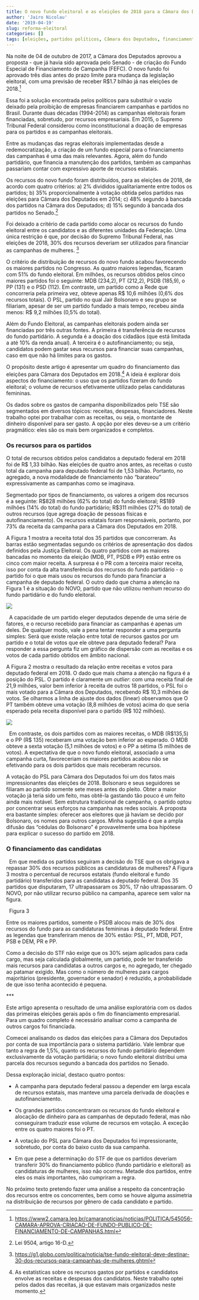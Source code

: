```yaml
---
title: O novo fundo eleitoral e as eleições de 2018 para a Câmara dos Deputados
author: 'Jairo Nicolau'
date: '2019-04-19'
slug: reforma-eleitoral
categories: []
tags: [eleições, partidos políticos, Câmara dos Deputados, financiamento campanha]
---
```


Na noite de 04 de outubro de 2017, a Câmara dos Deputados aprovou a proposta -
que já havia sido aprovada pelo Senado - de criação do Fundo Especial de
Financiamento de Campanha (FEFC). O novo fundo foi aprovado três dias antes do
prazo limite para mudança da legislação eleitoral, com uma previsão de receber
R\$1.7 bilhão já nas eleições de 2018.[^1]

[^1]: <https://www2.camara.leg.br/camaranoticias/noticias/POLITICA/545056-CAMARA-APROVA-CRIACAO-DE-FUNDO-PUBLICO-DE-FINANCIAMENTO-DE-CAMPANHAS.html>

Essa foi a solução encontrada pelos políticos para substituir o vazio deixado
pela proibição de empresas financiarem campanhas e partidos no Brasil. Durante
duas décadas (1994-2014) as campanhas eleitorais foram financiadas, sobretudo,
por recursos empresariais. Em 2015, o Supremo Tribunal Federal considerou como
inconstitucional a doação de empresas para os partidos e as campanhas
eleitorais.

Entre as mudanças das regras eleitorais implementadas desde a redemocratização,
a criação de um fundo especial para o financiamento das campanhas é uma das mais
relevantes. Agora, além do fundo partidário, que financia a manutenção dos
partidos, também as campanhas passariam contar com expressivo aporte de recursos
estatais.

Os recursos do novo fundo foram distribuídos, para as eleições de 2018, de
acordo com quatro critérios: a) 2% divididos igualitariamente entre todos os
partidos; b) 35% proporcionalmente à votação obtida pelos partidos nas eleições
para Câmara dos Deputados em 2014; c) 48% segundo à bancada dos partidos na
Câmara dos Deputados; d) 15% segundo à bancada dos partidos no Senado.[^2]

[^2]: Lei 9504, artigo 16-D.

Foi deixado a critério de cada partido como alocar os recursos do fundo
eleitoral entre os candidatos e as diferentes unidades da Federação. Uma única
restrição é que, por decisão do Supremo Tribunal Federal, nas eleições de 2018,
30% dos recursos deveriam ser utilizados para financiar as campanhas de
mulheres. [^3]

[^3]: https://g1.globo.com/politica/noticia/tse-fundo-eleitoral-deve-destinar-30-dos-recursos-para-campanhas-de-mulheres.ghtml

O critério de distribuição de recursos do novo fundo acabou favorecendo os
maiores partidos no Congresso. As quatro maiores legendas, ficaram com 51% do
fundo eleitoral. Em milhões, os recursos obtidos pelos cinco maiores partidos
foi o seguinte: MDB (234,2), PT (212,2), PSDB (185,9), o PP (131) e o PSD (112).
Em contraste, um partido como a Rede que concorreria pela primeira vez, obteve
apenas R\$ 10,6 milhões (0,6% dos recursos totais). O PSL, partido no qual Jair
Bolsonaro e seu grupo se filiariam, apesar de ser um partido fundado a mais
tempo, recebeu ainda menos: R\$ 9,2 milhões (0,5% do total).

Além do Fundo Eleitoral, as campanhas eleitorais podem ainda ser financiadas por
três outras fontes. A primeira é transferência de recursos do fundo partidário.
A segunda é a doação dos cidadãos (que está limitada a até 10% da renda anual).
A terceira é o autofinanciamento; ou seja, candidatos podem gastar seus recursos
para financiar suas campanhas, caso em que não há limites para os gastos.

O propósito deste artigo é apresentar um quadro do financiamento das eleições
para Câmara dos Deputados em 2018.[^4] A ideia é explorar dois aspectos do
financiamento: o uso que os partidos fizeram do fundo eleitoral; o volume de
recursos efetivamente utilizado pelas candidaturas femininas.

[^4]: As estatísticas sobre os recursos gastos por partidos e candidatos envolve
as receitas e despesas dos candidatos. Neste trabalho optei pelos dados das
receitas, já que estavam mais organizados neste momento.

Os dados sobre os gastos de campanha disponibilizados pelo TSE são segmentados
em diversos tópicos: receitas, despesas, financiadores. Neste trabalho optei por
trabalhar com as receitas, ou seja, o montante de dinheiro disponível para ser
gasto. A opção por eles deveu-se a um critério pragmático: eles são os mais bem
organizados e completos.

### Os recursos para os partidos

O total de recursos obtidos pelos candidatos a deputado federal em 2018 foi de
R\$ 1,33 bilhão. Nas eleições de quatro anos antes, as receitas o custo total da
campanha para deputado federal foi de 1,53 bilhão. Portanto, no agregado, a nova
modalidade de financiamento não “barateou” expressivamente as campanhas como se
imaginava.

Segmentado por tipos de financiamento, os valores a origem dos recursos é a
seguinte: R\$828 milhões (62% do total) do fundo eleitoral; R\$189 milhões (14%
do total) do fundo partidário; R\$311 milhões (27% do total) de outros recursos
(que agrega doação de pessoas físicas e autofinanciamento). Os recursos estatais
foram responsáveis, portanto, por 73% da receita da campanha para a Câmara dos
Deputados em 2018.

A Figura 1 mostra a receita total dos 35 partidos que concorreram. As barras
estão segmentadas segundo os critérios de apresentação dos dados definidos pela
Justiça Eleitoral. Os quatro partidos com as maiores bancadas no momento da
eleição (MDB, PT, PSDB e PP) estão entre os cinco com maior receita. A surpresa
é o PR com a terceira maior receita, isso por conta da alta transferência dos
recursos do fundo partidário - o partido foi o que mais usou os recursos do
fundo para financiar a campanha de deputado federal. O outro dado que chama a
atenção na Figura 1 é a situação do NOVO, partido que não utilizou nenhum
recurso do fundo partidário e do fundo eleitoral.


![](nexo_paper_files/figure-html/unnamed-chunk-2-1.png)<!-- -->

 
A capacidade de um partido eleger deputados depende de uma série de fatores, e o
recurso recebido para financiar as campanhas é apenas um deles. De qualquer
modo, vale a pena tentar responder a uma pergunta simples: Será que existe
relação entre total de recursos gastos por um partido e o total de votos que ele
obteve para deputado federal? Para responder a essa pergunta fiz um gráfico de
dispersão com as receitas e os votos de cada partido obtidos em âmbito nacional.

A Figura 2 mostra o resultado da relação entre receitas e votos para deputado
federal em 2018. O dado que mais chama a atenção na figura é a posição do PSL. O
partido é claramente um *outlier*: com uma receita final de 21,9 milhões, valor
bem inferior à receita de outros 18 partidos, o PSL foi o mais votado para a
Câmara dos Deputados, recebendo R\$ 10,3 milhões de votos. Se olharmos a linha
de ajuste dos dados (linear) observamos que O PT também obteve uma votação (8,8
milhões de votos) acima do que seria esperado pela receita disponível para o
partido (R\$ 102 milhões).


![](nexo_paper_files/figure-html/unnamed-chunk-3-1.png)<!-- -->

 
Em contraste, os dois partidos com as maiores receitas, o MDB (R\$135,5) e o PP
(R\$ 135) receberam uma votação bem inferior ao esperado. O MDB obteve a sexta
votação (5,1 milhões de votos) e o PP a sétima (5 milhões de votos). A
expectativa de que o novo fundo eleitoral, associado a uma campanha curta,
favoreceriam os maiores partidos acabou não se efetivando para os dois partidos
que mais receberam recursos.

A votação do PSL para Câmara dos Deputados foi um dos fatos mais impressionantes
das eleições de 2018. Bolsonaro e seus seguidores se filiaram ao partido somente
sete meses antes do pleito. Obter a maior votação já teria sido um feito, mas
obtê-la gastando tão pouco é um feito ainda mais notável. Sem estrutura
tradicional de campanha, o partido optou por concentrar seus esforços na
campanha nas redes sociais. A proposta era bastante simples: oferecer aos
eleitores que já haviam se decido por Bolsonaro, os nomes para outros cargos.
Minha sugestão é que a ampla difusão das “cédulas do Bolsonaro” é provavelmente
uma boa hipótese para explicar o sucesso do partido em 2018.

### O financiamento das candidatas

 
Em que medida os partidos seguiram a decisão do TSE que os obrigava a repassar
30% dos recursos públicos as candidaturas de mulheres? A Figura 3 mostra o
percentual de recursos estatais (fundo eleitoral e fundo partidário)
transferidos para as candidatas a deputado federal. Dos 35 partidos que
disputaram, 17 ultrapassaram os 30%, 17 não ultrapassaram. O NOVO, por não
utilizar recurso público na campanha, aparece sem valor na figura.

 
Figura 3

Entre os maiores partidos, somente o PSDB alocou mais de 30% dos recursos do
fundo para as candidaturas femininas à deputado federal. Entre as legendas que
transferiram menos de 30% estão: PSL, PT, MDB, PDT, PSB e DEM, PR e PP.

Como a decisão do STF não exige que os 30% sejam aplicados para cada cargo, mas
seja calculada globalmente, um partido, pode ter transferido mais recursos para
candidatas a outros cargos e, no agregado, ter chegado ao patamar exigido. Mas
como o número de mulheres para cargos majoritários (presidente, governador e
senador) é reduzido, a probabilidade de que isso tenha acontecido é pequena.


\*\*\*

Este artigo apresenta o resultado de uma análise exploratória com os dados das
primeiras eleições gerais após o fim do financiamento empresarial. Para um
quadro completo é necessário analisar como a campanha de outros cargos foi
financiada.

Comecei analisando os dados das eleições para a Câmara dos Deputados por conta
de sua importância para o sistema partidário. Vale lembrar que tanto a regra de
1,5%, quanto os recursos do fundo partidário dependem exclusivamente da votação
partidária; o novo fundo eleitoral distribui uma parcela dos recursos segundo a
bancada dos partidos no Senado.

Dessa exploração inicial, destaco quatro pontos:

-   A campanha para deputado federal passou a depender em larga escala de
    recursos estatais, mas manteve uma parcela derivada de doações e
    autofinanciamento.

-   Os grandes partidos concentraram os recursos do fundo eleitoral e alocação
    de dinheiro para as campanhas de deputado federal, mas não conseguiram
    traduzir esse volume de recursos em votação. A exceção entre os quatro
    maiores foi o PT.

-   A votação do PSL para Câmara dos Deputados foi impressionante, sobretudo,
    por conta do baixo custo da sua campanha.

-   Em que pese a determinação do STF de que os partidos deveriam transferir 30%
    do financiamento público (fundo partidário e eleitoral) as candidaturas de
    mulheres, isso não ocorreu. Metade dos partidos, entre eles os mais
    importantes, não cumpriram a regra.

No próximo texto pretendo fazer uma análise a respeito da concentração dos
recursos entre os concorrentes, bem como se houve alguma assimetria na
distribuição de recursos por gênero de cada candidato e partido.
